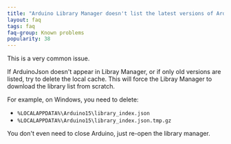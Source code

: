 ```yaml
---
title: "Arduino Library Manager doesn't list the latest versions of ArduinoJson"
layout: faq
tags: faq
faq-group: Known problems
popularity: 38
---
```


This is a very common issue.

If ArduinoJson doesn't appear in Libray Manager, or if only old versions are listed, try to delete the local cache.
This will force the Libray Manager to download the library list from scratch.

For example, on Windows, you need to delete:

* `%LOCALAPPDATA%\Arduino15\library_index.json`
* `%LOCALAPPDATA%\Arduino15\library_index.json.tmp.gz`

You don't even need to close Arduino, just re-open the library manager.
